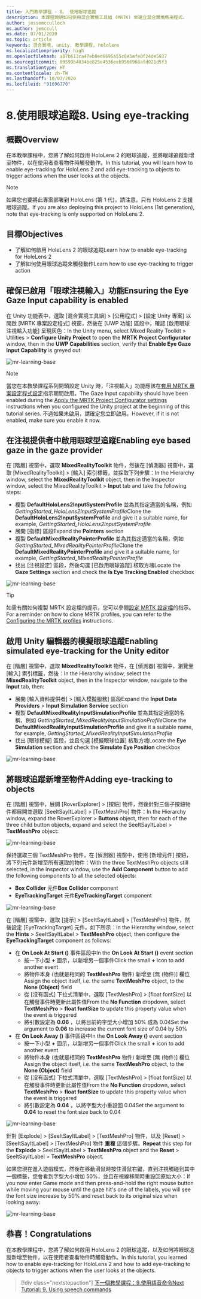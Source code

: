 ```yaml
---
title: 入門教學課程 - 8。 使用眼球追蹤
description: 本課程說明如何使用混合實境工具組 (MRTK) 來建立混合實境應用程式。
author: jessemcculloch
ms.author: jemccull
ms.date: 07/01/2020
ms.topic: article
keywords: 混合實境, unity, 教學課程, hololens
ms.localizationpriority: high
ms.openlocfilehash: a87b613ca47eb0ed6695a55c8e5afe0f24de5937
ms.sourcegitcommit: 09599b4034be825e4536eeb9566968afd021d5f3
ms.translationtype: HT
ms.contentlocale: zh-TW
ms.lasthandoff: 10/03/2020
ms.locfileid: "91696770"
---
```

# <a name="8-using-eye-tracking"></a><span data-ttu-id="8f600-105">8.使用眼球追蹤</span><span class="sxs-lookup"><span data-stu-id="8f600-105">8. Using eye-tracking</span></span>

## <a name="overview"></a><span data-ttu-id="8f600-106">概觀</span><span class="sxs-lookup"><span data-stu-id="8f600-106">Overview</span></span>

<span data-ttu-id="8f600-107">在本教學課程中，您將了解如何啟用 HoloLens 2 的眼球追蹤，並將眼球追蹤新增至物件，以在使用者查看物件時觸發動作。</span><span class="sxs-lookup"><span data-stu-id="8f600-107">In this tutorial, you will learn how to enable eye-tracking for HoloLens 2 and add eye-tracking to objects to trigger actions when the user looks at the objects.</span></span>

> [!NOTE]
> <span data-ttu-id="8f600-108">如果您也要將此專案部署到 HoloLens (第 1 代)，請注意，只有 HoloLens 2 支援眼球追蹤。</span><span class="sxs-lookup"><span data-stu-id="8f600-108">If you are also deploying this project to HoloLens (1st generation), note that eye-tracking is only supported on HoloLens 2.</span></span>

## <a name="objectives"></a><span data-ttu-id="8f600-109">目標</span><span class="sxs-lookup"><span data-stu-id="8f600-109">Objectives</span></span>

* <span data-ttu-id="8f600-110">了解如何啟用 HoleLens 2 的眼球追蹤</span><span class="sxs-lookup"><span data-stu-id="8f600-110">Learn how to enable eye-tracking for HoleLens 2</span></span>
* <span data-ttu-id="8f600-111">了解如何使用眼球追蹤來觸發動作</span><span class="sxs-lookup"><span data-stu-id="8f600-111">Learn how to use eye-tracking to trigger action</span></span>

## <a name="ensuring-the-eye-gaze-input-capability-is-enabled"></a><span data-ttu-id="8f600-112">確保已啟用「眼球注視輸入」功能</span><span class="sxs-lookup"><span data-stu-id="8f600-112">Ensuring the Eye Gaze Input capability is enabled</span></span>

<span data-ttu-id="8f600-113">在 Unity 功能表中，選取 [混合實境工具組] > [公用程式] > [設定 Unity 專案] 以開啟 [MRTK 專案設定程式] 視窗，然後在 [UWP 功能] 區段中，確認 [啟用眼球注視輸入功能] 呈現灰色：</span><span class="sxs-lookup"><span data-stu-id="8f600-113">In the Unity menu, select Mixed Reality Toolkit > Utilities > **Configure Unity Project** to open the **MRTK Project Configurator** window, then in the **UWP Capabilities** section, verify that **Enable Eye Gaze Input Capability** is greyed out:</span></span>

![mr-learning-base](images/mr-learning-base/base-08-section1-step1-1.png)

> [!NOTE]
> <span data-ttu-id="8f600-115">當您在本教學課程系列開頭設定 Unity 時，「注視輸入」功能應該在[套用 MRTK 專案設定程式設定](mr-learning-base-02.md#1-apply-the-mrtk-project-configurator-settings)指示期間啟用。</span><span class="sxs-lookup"><span data-stu-id="8f600-115">The Gaze Input capability should have been enabled during the [Apply the MRTK Project Configurator settings](mr-learning-base-02.md#1-apply-the-mrtk-project-configurator-settings) instructions when you configured the Unity project at the beginning of this tutorial series.</span></span> <span data-ttu-id="8f600-116">不過如果未啟用，請確定您立即啟用。</span><span class="sxs-lookup"><span data-stu-id="8f600-116">However, if it is not enabled, make sure you enable it now.</span></span>

## <a name="enabling-eye-based-gaze-in-the-gaze-provider"></a><span data-ttu-id="8f600-117">在注視提供者中啟用眼球型追蹤</span><span class="sxs-lookup"><span data-stu-id="8f600-117">Enabling eye based gaze in the gaze provider</span></span>

<span data-ttu-id="8f600-118">在 [階層] 視窗中，選取 **MixedRealityToolkit** 物件，然後在 [偵測器] 視窗中，選取 [MixedRealityToolkit] > [輸入] 索引標籤，並採取下列步驟：</span><span class="sxs-lookup"><span data-stu-id="8f600-118">In the Hierarchy window, select the **MixedRealityToolkit** object, then in the Inspector window, select the MixedRealityToolkit > **Input** tab and take the following steps:</span></span>

* <span data-ttu-id="8f600-119">複製 **DefaultHoloLens2InputSystemProfile** 並為其指定適當的名稱，例如 _GettingStarted_HoloLens2InputSystemProfile_</span><span class="sxs-lookup"><span data-stu-id="8f600-119">Clone the **DefaultHoloLens2InputSystemProfile** and give it a suitable name, for example, _GettingStarted_HoloLens2InputSystemProfile_</span></span>
* <span data-ttu-id="8f600-120">展開 [指標] 區段</span><span class="sxs-lookup"><span data-stu-id="8f600-120">Expand the **Pointers** section</span></span>
* <span data-ttu-id="8f600-121">複製 **DefaultMixedRealityPointerProfile** 並為其指定適當的名稱，例如 _GettingStarted_MixedRealityPointerProfile_</span><span class="sxs-lookup"><span data-stu-id="8f600-121">Clone the **DefaultMixedRealityPointerProfile** and give it a suitable name, for example, _GettingStarted_MixedRealityPointerProfile_</span></span>
* <span data-ttu-id="8f600-122">找出 [注視設定] 區段，然後勾選 [已啟用眼球追蹤] 核取方塊</span><span class="sxs-lookup"><span data-stu-id="8f600-122">Locate the **Gaze Settings** section and check the **Is Eye Tracking Enabled** checkbox</span></span>

![mr-learning-base](images/mr-learning-base/base-08-section2-step1-1.png)

> [!TIP]
> <span data-ttu-id="8f600-124">如需有關如何複製 MRTK 設定檔的提示，您可以參閱[設定 MRTK 設定檔](mr-learning-base-03.md)的指示。</span><span class="sxs-lookup"><span data-stu-id="8f600-124">For a reminder on how to clone MRTK profiles, you can refer to the [Configuring the MRTK profiles](mr-learning-base-03.md) instructions.</span></span>

## <a name="enabling-simulated-eye-tracking-for-the-unity-editor"></a><span data-ttu-id="8f600-125">啟用 Unity 編輯器的模擬眼球追蹤</span><span class="sxs-lookup"><span data-stu-id="8f600-125">Enabling simulated eye-tracking for the Unity editor</span></span>

<span data-ttu-id="8f600-126">在 [階層] 視窗中，選取 **MixedRealityToolkit** 物件，在 [偵測器] 視窗中，瀏覽至 [輸入] 索引標籤，然後：</span><span class="sxs-lookup"><span data-stu-id="8f600-126">In the Hierarchy window, select the **MixedRealityToolkit** object, then in the Inspector window, navigate to the **Input** tab, then:</span></span>

* <span data-ttu-id="8f600-127">展開 [輸入資料提供者]  >  [輸入模擬服務] 區段</span><span class="sxs-lookup"><span data-stu-id="8f600-127">Expand the **Input Data Providers** > **Input Simulation Service** section</span></span>
* <span data-ttu-id="8f600-128">複製 **DefaultMixedRealityInputSimulationProfile** 並為其指定適當的名稱，例如 _GettingStarted_MixedRealityInputSimulationProfile_</span><span class="sxs-lookup"><span data-stu-id="8f600-128">Clone the **DefaultMixedRealityInputSimulationProfile** and give it a suitable name, for example, _GettingStarted_MixedRealityInputSimulationProfile_</span></span>
* <span data-ttu-id="8f600-129">找出 [眼球模擬] 區段，並且勾選 [模擬眼球位置] 核取方塊</span><span class="sxs-lookup"><span data-stu-id="8f600-129">Locate the **Eye Simulation** section and check the **Simulate Eye Position** checkbox</span></span>

![mr-learning-base](images/mr-learning-base/base-08-section3-step1-1.png)

## <a name="adding-eye-tracking-to-objects"></a><span data-ttu-id="8f600-131">將眼球追蹤新增至物件</span><span class="sxs-lookup"><span data-stu-id="8f600-131">Adding eye-tracking to objects</span></span>

<span data-ttu-id="8f600-132">在 [階層] 視窗中，展開 [RoverExplorer] > [按鈕] 物件，然後針對三個子按鈕物件都展開並選取 [SeeItSayItLabel] > [TextMeshPro] 物件：</span><span class="sxs-lookup"><span data-stu-id="8f600-132">In the Hierarchy window, expand the RoverExplorer > **Buttons** object, then for each of the three child button objects, expand and select the SeeItSayItLabel > **TextMeshPro** object:</span></span>

![mr-learning-base](images/mr-learning-base/base-08-section4-step1-1.png)

<span data-ttu-id="8f600-134">保持選取三個 TextMeshPro 物件，在 [偵測器] 視窗中，使用 [新增元件] 按鈕，將下列元件新增至所有選取的物件：</span><span class="sxs-lookup"><span data-stu-id="8f600-134">With the three TextMeshPro objects still selected, in the Inspector window, use the **Add Component** button to add the following components to all the selected objects:</span></span>

* <span data-ttu-id="8f600-135">**Box Collider** 元件</span><span class="sxs-lookup"><span data-stu-id="8f600-135">**Box Collider** component</span></span>
* <span data-ttu-id="8f600-136">**EyeTrackingTarget** 元件</span><span class="sxs-lookup"><span data-stu-id="8f600-136">**EyeTrackingTarget** component</span></span>

![mr-learning-base](images/mr-learning-base/base-08-section4-step1-2.png)

<span data-ttu-id="8f600-138">在 [階層] 視窗中，選取 [提示] > [SeeItSayItLabel] > [TextMeshPro] 物件，然後設定 [EyeTrackingTarget] 元件，如下所示：</span><span class="sxs-lookup"><span data-stu-id="8f600-138">In the Hierarchy window, select the **Hints** > SeeItSayItLabel > **TextMeshPro** object, then configure the **EyeTrackingTarget** component as follows:</span></span>

* <span data-ttu-id="8f600-139">在 **On Look At Start ()** 事件區段中</span><span class="sxs-lookup"><span data-stu-id="8f600-139">In the **On Look At Start ()** event section</span></span>
  * <span data-ttu-id="8f600-140">按一下小型 **+** 圖示，以新增另一個事件</span><span class="sxs-lookup"><span data-stu-id="8f600-140">Click the small **+** icon to add another event</span></span>
  * <span data-ttu-id="8f600-141">將物件本身 (也就是相同的 **TextMeshPro** 物件) 新增至 [無 (物件)] 欄位</span><span class="sxs-lookup"><span data-stu-id="8f600-141">Assign the object itself, i.e. the same **TextMeshPro** object, to the **None (Object)** field</span></span>
  * <span data-ttu-id="8f600-142">從 [沒有函式] 下拉式清單中，選取 [TextMeshPro]  >  [float fontSize] 以在觸發事件時更新此屬性值</span><span class="sxs-lookup"><span data-stu-id="8f600-142">From the **No Function** dropdown, select **TextMeshPro** > **float fontSize** to update this property value when the event is triggered</span></span>
  * <span data-ttu-id="8f600-143">將引數設定為 **0.06** ，以將目前的字型大小增加 50% 成為 0.04</span><span class="sxs-lookup"><span data-stu-id="8f600-143">Set the argument to **0.06** to increase the current font size of 0.04 by 50%</span></span>
* <span data-ttu-id="8f600-144">在 **On Look Away ()** 事件區段中</span><span class="sxs-lookup"><span data-stu-id="8f600-144">In the **On Look Away ()** event section</span></span>
  * <span data-ttu-id="8f600-145">按一下小型 **+** 圖示，以新增另一個事件</span><span class="sxs-lookup"><span data-stu-id="8f600-145">Click the small **+** icon to add another event</span></span>
  * <span data-ttu-id="8f600-146">將物件本身 (也就是相同的 **TextMeshPro** 物件) 新增至 [無 (物件)] 欄位</span><span class="sxs-lookup"><span data-stu-id="8f600-146">Assign the object itself, i.e. the same **TextMeshPro** object, to the **None (Object)** field</span></span>
  * <span data-ttu-id="8f600-147">從 [沒有函式] 下拉式清單中，選取 [TextMeshPro]  >  [float fontSize] 以在觸發事件時更新此屬性值</span><span class="sxs-lookup"><span data-stu-id="8f600-147">From the **No Function** dropdown, select **TextMeshPro** > **float fontSize** to update this property value when the event is triggered</span></span>
  * <span data-ttu-id="8f600-148">將引數設定為 **0.04** ，以將字型大小重設回 0.04</span><span class="sxs-lookup"><span data-stu-id="8f600-148">Set the argument to **0.04** to reset the font size back to 0.04</span></span>

![mr-learning-base](images/mr-learning-base/base-08-section4-step1-3.png)

<span data-ttu-id="8f600-150">針對 [Explode] > [SeeItSayItLabel] > [TextMeshPro] 物件，以及 [Reset] > [SeeItSayItLabel] > [TextMeshPro] 物件 **重複** 這個步驟。</span><span class="sxs-lookup"><span data-stu-id="8f600-150">**Repeat** this step for the **Explode** > SeeItSayItLabel > **TextMeshPro** object and the **Reset** > SeeItSayItLabel > **TextMeshPro** object.</span></span>

<span data-ttu-id="8f600-151">如果您現在進入遊戲模式，然後在移動滑鼠時按住滑鼠右鍵，直到注視觸碰到其中一個標籤，您會看到字型大小增加 50%，並且在視線移開時重設回原始大小：</span><span class="sxs-lookup"><span data-stu-id="8f600-151">If you now enter Game mode and then press-and-hold the right mouse button while moving your mouse until the gaze hit's one of the labels, you will see the font size increase by 50% and reset back to its original size when looking away:</span></span>

![mr-learning-base](images/mr-learning-base/base-08-section4-step1-4.png)

## <a name="congratulations"></a><span data-ttu-id="8f600-153">恭喜！</span><span class="sxs-lookup"><span data-stu-id="8f600-153">Congratulations</span></span>

<span data-ttu-id="8f600-154">在本教學課程中，您將了解如何啟用 HoloLens 2 的眼球追蹤，以及如何將眼球追蹤新增至物件，以在使用者查看物件時觸發動作。</span><span class="sxs-lookup"><span data-stu-id="8f600-154">In this tutorial, you learned how to enable eye-tracking for HoloLens 2 and how to add eye-tracking to objects to trigger actions when the user looks at the objects.</span></span>

> [!div class="nextstepaction"]
> [<span data-ttu-id="8f600-155">下一個教學課程：9.使用語音命令</span><span class="sxs-lookup"><span data-stu-id="8f600-155">Next Tutorial: 9. Using speech commands</span></span>](mr-learning-base-09.md)